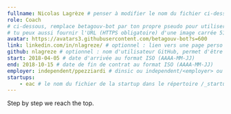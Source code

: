 ```yaml
---
fullname: Nicolas Lagrèze # penser à modifier le nom du fichier ci-dessus !
role: Coach
# ci-dessous, remplace betagouv-bot par ton propre pseudo pour utiliser la photo de ton profil Github
# tu peux aussi fournir l'URL (HTTPS obligatoire) d'une image carrée 512x512 minimum
avatar: https://avatars3.githubusercontent.com/betagouv-bot?s=600
link: linkedin.com/in/nlagreze/ # optionnel : lien vers une page perso externe. Effacer ce commentaire si rien à mettre.
github: nlagreze # optionnel : nom d'utilisateur GitHub, permet d'être ajouté automatiquement à l'organisation GitHub betagouv
start: 2018-04-05 # date d'arrivée au format ISO (AAAA-MM-JJ)
end: 2018-10-15 # date de fin de contrat au format ISO (AAAA-MM-JJ)
employer: independent/ppezziardi # dinsic ou independent/<employer> ou admin/<employer> ou service/octo
startups:
    - eac # le nom du fichier de la startup dans le répertoire /_startup/ sans l'extension .md
---
```


Step by step we reach the top.
